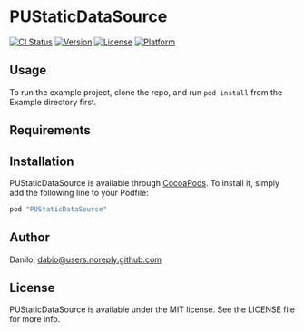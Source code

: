 # PUStaticDataSource

[![CI Status](http://img.shields.io/travis/Danilo/PUStaticDataSource.svg?style=flat)](https://travis-ci.org/Danilo/PUStaticDataSource)
[![Version](https://img.shields.io/cocoapods/v/PUStaticDataSource.svg?style=flat)](http://cocoapods.org/pods/PUStaticDataSource)
[![License](https://img.shields.io/cocoapods/l/PUStaticDataSource.svg?style=flat)](http://cocoapods.org/pods/PUStaticDataSource)
[![Platform](https://img.shields.io/cocoapods/p/PUStaticDataSource.svg?style=flat)](http://cocoapods.org/pods/PUStaticDataSource)

## Usage

To run the example project, clone the repo, and run `pod install` from the Example directory first.

## Requirements

## Installation

PUStaticDataSource is available through [CocoaPods](http://cocoapods.org). To install
it, simply add the following line to your Podfile:

```ruby
pod "PUStaticDataSource"
```

## Author

Danilo, dabio@users.noreply.github.com

## License

PUStaticDataSource is available under the MIT license. See the LICENSE file for more info.
